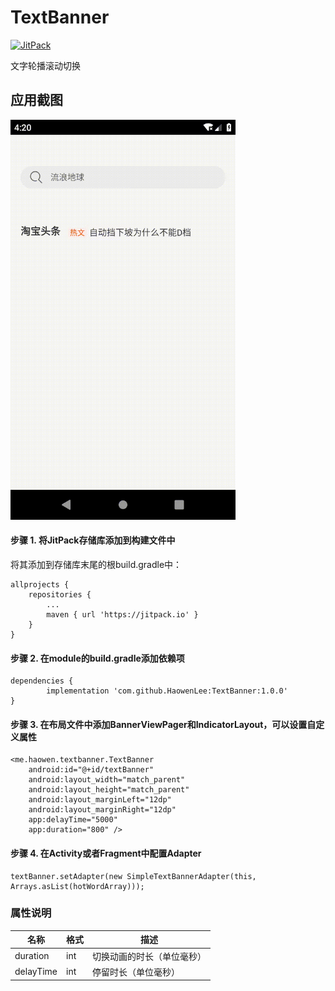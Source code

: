 # TextBanner

[![JitPack](https://jitpack.io/v/HaowenLee/TextBanner.svg)](https://jitpack.io/#HaowenLee/TextBanner)

文字轮播滚动切换

## 应用截图

<img src="https://github.com/HaowenLee/TextBanner/blob/master/images/text_banner.gif" width="360" alt="TextBanner效果图"/>

#### 步骤 1. 将JitPack存储库添加到构建文件中

将其添加到存储库末尾的根build.gradle中：

```
allprojects {
    repositories {
        ...
        maven { url 'https://jitpack.io' }
    }
}
```

#### 步骤 2. 在module的build.gradle添加依赖项

```
dependencies {
        implementation 'com.github.HaowenLee:TextBanner:1.0.0'
}

```

#### 步骤 3. 在布局文件中添加BannerViewPager和IndicatorLayout，可以设置自定义属性

```
<me.haowen.textbanner.TextBanner
    android:id="@+id/textBanner"
    android:layout_width="match_parent"
    android:layout_height="match_parent"
    android:layout_marginLeft="12dp"
    android:layout_marginRight="12dp"
    app:delayTime="5000"
    app:duration="800" />
```

#### 步骤 4. 在Activity或者Fragment中配置Adapter
```
textBanner.setAdapter(new SimpleTextBannerAdapter(this, Arrays.asList(hotWordArray)));
```

### 属性说明

| 名称 | 格式 | 描述 |
| ------ | ------ | ------ |
| duration | int | 切换动画的时长（单位毫秒） |
| delayTime | int | 停留时长（单位毫秒） |
